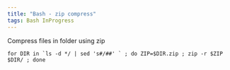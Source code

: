 ```yaml
---
title: "Bash - zip compress"
tags: Bash InProgress
---
```



Compress files in folder using zip

```
for DIR in `ls -d */ | sed 's#/##' ` ; do ZIP=$DIR.zip ; zip -r $ZIP $DIR/ ; done
```
